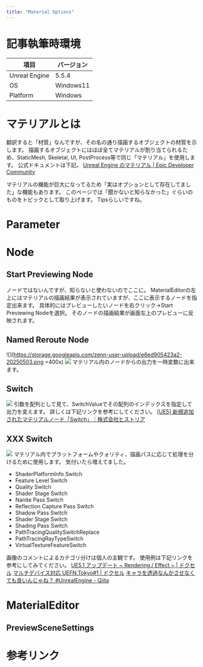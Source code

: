 ```yaml
---
title: "Material Options"
---
```

# 記事執筆時環境
| 項目              | バージョン       |
|-------------------|------------------|
| Unreal Engine     | 5.5.4            |
| OS           | Windows11   |
| Platform | Windows |

# マテリアルとは
翻訳すると「材質」なんですが、その名の通り描画するオブジェクトの材質を示します。
描画するオブジェクトにはほぼ全てマテリアルが割り当てられるため、StaticMesh, Skeletal, UI, PostProcess等で同じ「マテリアル」を使用します。
公式ドキュメントは下記。
[Unreal Engine のマテリアル | Epic Developer Community](https://dev.epicgames.com/documentation/ja-jp/unreal-engine/unreal-engine-materials)

マテリアルの機能が巨大になってるため「実はオプションとして存在してました」な機能もあります。
このページでは「聞かないと知らなかった」ぐらいのものをトピックとして取り上げます。
Tipsらしいですね。

# Parameter

# Node
## Start Previewing Node
ノードではないんですが、知らないと使わないのでここに。
MaterialEditorの左上にはマテリアルの描画結果が表示されていますが、ここに表示するノードを指定出来ます。
具体的にはプレビューしたいノードを右クリック→Start Previewing Nodeを選択。
そのノードの描画結果が画面左上のプレビューに反映されます。

## Named Reroute Node
![](https://storage.googleapis.com/zenn-user-upload/e6ed905423a2-20250503.png =400x)
![](https://storage.googleapis.com/zenn-user-upload/5c53cb828442-20250503.png)
マテリアル内のノードからの出力を一時変数に出来ます。

## Switch
![](https://storage.googleapis.com/zenn-user-upload/5269d88931d2-20250503.gif)
引数を配列として見て、SwitchValueでその配列のインデックスを指定して出力を変えます。
詳しくは下記リンクを参考にしてください。
[\[UE5\] 新規追加されたマテリアルノード「Switch」｜株式会社ヒストリア](https://historia.co.jp/archives/34433/)

## XXX Switch
![](https://storage.googleapis.com/zenn-user-upload/67f82a1d1dd6-20250503.png)
マテリアル内でプラットフォームやクォリティ、描画パスに応じて処理を分けるために使用します。
気付いたら増えてました。

- ShaderPlatformInfo Switch
- Feature Level Switch
- Quality Switch
- Shader Stage Switch
- Nanite Pass Switch
- Reflection Capture Pass Switch
- Shadow Pass Switch
- Shader Stage Switch
- Shading Pass Switch
- PathTracingQualitySwitchReplace
- PathTracingRayTypeSwitch
- VirtualTextureFeatureSwitch

画像のコメントによるカテゴリ分けは個人の主観です。
使用例は下記リンクを参考にしてみてください。
[UE5\.1 アップデート ~ Rendering / Effect ~ \| ドクセル](https://www.docswell.com/s/EpicGamesJapan/Z84G15-UE5_1_Rendering%20_Effect?ref=rss#p45)
[マルチデバイス対応 UEFN\.Tokyo\#1 \| ドクセル](https://www.docswell.com/s/Taiki/5JLWGV-uefn.tokyo_1.taiki)
[キャラを透過なんかさせなくても良いんじゃね？ \#UnrealEngine \- Qiita](https://qiita.com/dgtanaka/items/02d4a85c70651ac49991)

# MaterialEditor
## PreviewSceneSettings

# 参考リンク
